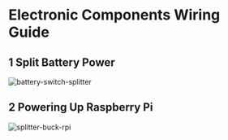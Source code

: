 # Electronic Components Wiring Guide

## 1 Split Battery Power
![battery-switch-splitter](/_DOCS/assemble/wiring/images/battery-switch-splitter.jpg)

## 2 Powering Up Raspberry Pi
![splitter-buck-rpi](/_DOCS/assemble/wiring/images/splitter-buck-rpi5.jpg)
